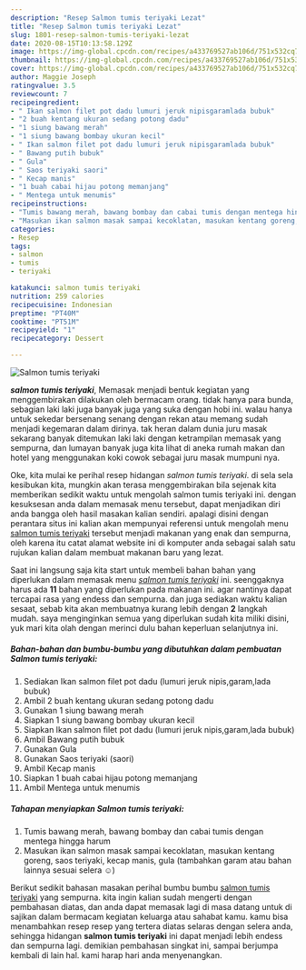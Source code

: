 ```yaml
---
description: "Resep Salmon tumis teriyaki Lezat"
title: "Resep Salmon tumis teriyaki Lezat"
slug: 1801-resep-salmon-tumis-teriyaki-lezat
date: 2020-08-15T10:13:58.129Z
image: https://img-global.cpcdn.com/recipes/a433769527ab106d/751x532cq70/salmon-tumis-teriyaki-foto-resep-utama.jpg
thumbnail: https://img-global.cpcdn.com/recipes/a433769527ab106d/751x532cq70/salmon-tumis-teriyaki-foto-resep-utama.jpg
cover: https://img-global.cpcdn.com/recipes/a433769527ab106d/751x532cq70/salmon-tumis-teriyaki-foto-resep-utama.jpg
author: Maggie Joseph
ratingvalue: 3.5
reviewcount: 7
recipeingredient:
- " Ikan salmon filet pot dadu lumuri jeruk nipisgaramlada bubuk"
- "2 buah kentang ukuran sedang potong dadu"
- "1 siung bawang merah"
- "1 siung bawang bombay ukuran kecil"
- " Ikan salmon filet pot dadu lumuri jeruk nipisgaramlada bubuk"
- " Bawang putih bubuk"
- " Gula"
- " Saos teriyaki saori"
- " Kecap manis"
- "1 buah cabai hijau potong memanjang"
- " Mentega untuk menumis"
recipeinstructions:
- "Tumis bawang merah, bawang bombay dan cabai tumis dengan mentega hingga harum"
- "Masukan ikan salmon masak sampai kecoklatan, masukan kentang goreng, saos teriyaki, kecap manis, gula (tambahkan garam atau bahan lainnya sesuai selera ☺️)"
categories:
- Resep
tags:
- salmon
- tumis
- teriyaki

katakunci: salmon tumis teriyaki 
nutrition: 259 calories
recipecuisine: Indonesian
preptime: "PT40M"
cooktime: "PT51M"
recipeyield: "1"
recipecategory: Dessert

---
```



![Salmon tumis teriyaki](https://img-global.cpcdn.com/recipes/a433769527ab106d/751x532cq70/salmon-tumis-teriyaki-foto-resep-utama.jpg)

<b><i>salmon tumis teriyaki</i></b>, Memasak menjadi bentuk kegiatan yang menggembirakan dilakukan oleh bermacam orang. tidak hanya para bunda, sebagian laki laki juga banyak juga yang suka dengan hobi ini. walau hanya untuk sekedar bersenang senang dengan rekan atau memang sudah menjadi kegemaran dalam dirinya. tak heran dalam dunia juru masak sekarang banyak ditemukan laki laki dengan ketrampilan memasak yang sempurna, dan lumayan banyak juga kita lihat di aneka rumah makan dan hotel yang menggunakan koki cowok sebagai juru masak mumpuni nya.

Oke, kita mulai ke perihal resep hidangan <i>salmon tumis teriyaki</i>. di sela sela kesibukan kita, mungkin akan terasa menggembirakan bila sejenak kita memberikan sedikit waktu untuk mengolah salmon tumis teriyaki ini. dengan kesuksesan anda dalam memasak menu tersebut, dapat menjadikan diri anda bangga oleh hasil masakan kalian sendiri. apalagi disini dengan perantara situs ini kalian akan mempunyai referensi untuk mengolah menu <u>salmon tumis teriyaki</u> tersebut menjadi makanan yang enak dan sempurna, oleh karena itu catat alamat website ini di komputer anda sebagai salah satu rujukan kalian dalam membuat makanan baru yang lezat.




Saat ini langsung saja kita start untuk membeli bahan bahan yang diperlukan dalam memasak menu <u><i>salmon tumis teriyaki</i></u> ini. seenggaknya harus ada <b>11</b> bahan yang diperlukan pada makanan ini. agar nantinya dapat tercapai rasa yang endess dan sempurna. dan juga sediakan waktu kalian sesaat, sebab kita akan membuatnya kurang lebih dengan <b>2</b> langkah mudah. saya menginginkan semua yang diperlukan sudah kita miliki disini, yuk mari kita olah dengan merinci dulu bahan keperluan selanjutnya ini.

<!--inarticleads1-->

##### Bahan-bahan dan bumbu-bumbu yang dibutuhkan dalam pembuatan Salmon tumis teriyaki:

1. Sediakan  Ikan salmon filet pot dadu (lumuri jeruk nipis,garam,lada bubuk)
1. Ambil 2 buah kentang ukuran sedang potong dadu
1. Gunakan 1 siung bawang merah
1. Siapkan 1 siung bawang bombay ukuran kecil
1. Siapkan  Ikan salmon filet pot dadu (lumuri jeruk nipis,garam,lada bubuk)
1. Ambil  Bawang putih bubuk
1. Gunakan  Gula
1. Gunakan  Saos teriyaki (saori)
1. Ambil  Kecap manis
1. Siapkan 1 buah cabai hijau potong memanjang
1. Ambil  Mentega untuk menumis




<!--inarticleads2-->

##### Tahapan menyiapkan Salmon tumis teriyaki:

1. Tumis bawang merah, bawang bombay dan cabai tumis dengan mentega hingga harum
1. Masukan ikan salmon masak sampai kecoklatan, masukan kentang goreng, saos teriyaki, kecap manis, gula (tambahkan garam atau bahan lainnya sesuai selera ☺️)




Berikut sedikit bahasan masakan perihal bumbu bumbu <u>salmon tumis teriyaki</u> yang sempurna. kita ingin kalian sudah mengerti dengan pembahasan diatas, dan anda dapat memasak lagi di masa datang untuk di sajikan dalam bermacam kegiatan keluarga atau sahabat kamu. kamu bisa menambahkan resep resep yang tertera diatas selaras dengan selera anda, sehingga hidangan <b>salmon tumis teriyaki</b> ini dapat menjadi lebih endess dan sempurna lagi. demikian pembahasan singkat ini, sampai berjumpa kembali di lain hal. kami harap hari anda menyenangkan.
